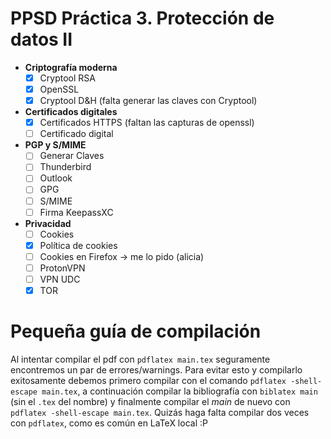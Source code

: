 # PPSD Práctica 3. Protección de datos II

- **Criptografía moderna**
    - [x] Cryptool RSA
    - [x] OpenSSL
    - [x] Cryptool D&H (falta generar las claves con Cryptool)
- **Certificados digitales**
    - [x] Certificados HTTPS (faltan las capturas de openssl)
    - [ ] Certificado digital
- **PGP y S/MIME**
    - [ ] Generar Claves
    - [ ] Thunderbird
    - [ ] Outlook
    - [ ] GPG
    - [ ] S/MIME
    - [ ] Firma KeepassXC
- **Privacidad**
    - [ ] Cookies
    - [x] Política de cookies
    - [ ] Cookies en Firefox -> me lo pido (alicia)
    - [ ] ProtonVPN
    - [ ] VPN UDC
    - [x] TOR

# Pequeña guía de compilación

Al intentar compilar el pdf con `pdflatex main.tex` seguramente encontremos un par de errores/warnings.
Para evitar esto y compilarlo exitosamente debemos primero compilar con el comando `pdflatex -shell-escape main.tex`, a continuación compilar la bibliografía con `biblatex main` (sin el `.tex` del nombre) y finalmente compilar el *main* de nuevo con `pdflatex -shell-escape main.tex`. Quizás haga falta compilar dos veces con `pdflatex`, como es común en LaTeX local :P
